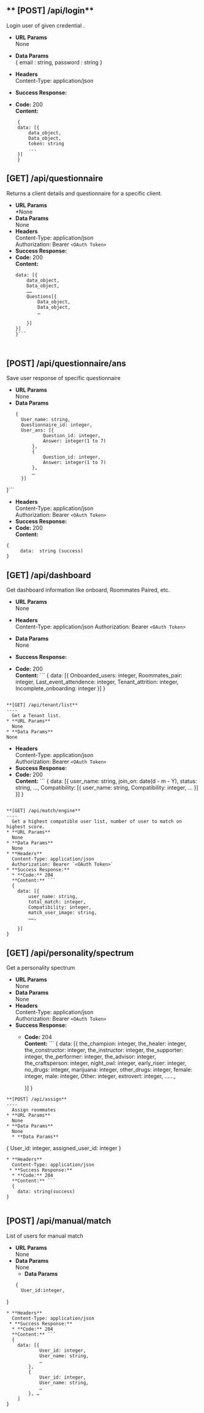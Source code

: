  
** [POST] /api/login**
----
  Login user of given credential .

* **URL Params**  
  None
* **Data Params**  
  {
email : string,
password : string
}

* **Headers**  
  Content-Type: application/json  
* **Success Response:**  
* **Code:** 200  
  **Content:**  
``` 
	{
	data: [{
		data_object,
		Data_object,
		token: string
		...
	}]
	}

```

**[GET] /api/questionnaire**
----
  Returns a client details and questionnaire for a specific client.
* **URL Params**  
  *None
* **Data Params**  
  None
* **Headers**  
  Content-Type: application/json  
  Authorization: Bearer `<OAuth Token>`
* **Success Response:** 
* **Code:** 200  
  **Content:** 
  	``` {
	data: [{
		data_object,
		Data_object,
		……
		Questions[{
			Data_object,
			Data_object,
			…

		}]
	}]
	}```

 
 
**[POST] /api/questionnaire/ans**
----
  Save user response of specific questionnaire  
* **URL Params**  
  None
* **Data Params**  
  ```
  {
	User_name: string,
	Questionnaire_id: integer,
	User_ans: [{
			Question_id: integer,
			Answer: integer(1 to 7)
		},
		{
			Question_id: integer,
			Answer: integer(1 to 7)
		},
		…
	}]

}```
 

* **Headers**  
  Content-Type: application/json  
  Authorization: Bearer `<OAuth Token>`
* **Success Response:**  
* **Code:** 200  
  **Content:**  
```
{
  	 data:  string (success)
}

```
 

**[GET] /api/dashboard**
----
  Get dashboard information like onboard, Roommates Paired, etc.   
* **URL Params**  
  None
* **Headers**  
  Content-Type: application/json 
  Authorization: Bearer `<OAuth Token>`

* **Data Params**  
 None
* **Success Response:**  
* **Code:** 200  
  **Content:**  ```
  {
	data: [{
		Onboarded_users: integer,
		Roommates_pair: integer,
		Last_event_attendence: integer,
		Tenant_attrition: integer,
		Incomplete_onboarding: integer
	}]
}
```

**[GET] /api/tenant/list**
----
  Get a Tenant list.
* **URL Params**  
  None
* **Data Params**  
None
```
* **Headers**  
  Content-Type: application/json  
  Authorization: Bearer `<OAuth Token>`
* **Success Response:** 
* **Code:** 200  
  **Content:**  ```
  {
 	data: [{
 		user_name: string,
 		join_on: date(d - m - Y),
 		status: string,
 		…,
 		Compatibility: [{
 			user_name: string,
 			Compatibility: integer,
 			…
 		}]
 	}]
 }
```  
 
**[GET] /api/match/engine**
----
  Get a highest compatible user list, number of user to match on highest score.
* **URL Params**  
  None
* **Data Params**  
  None
* **Headers**  
  Content-Type: application/json  
  Authorization: Bearer `<OAuth Token>`
* **Success Response:** 
  * **Code:** 204  
  **Content:** ```
  {
	data: [{
		user_name: string,
		total_match: integer,
		Compatibility: integer,
		match_user_image: string,
		……,

	}]
}
```
**[GET] /api/personality/spectrum**
----
  Get a personality spectrum
* **URL Params**  
  None
* **Data Params**  
  None
* **Headers**  
  Content-Type: application/json  
  Authorization: Bearer `<OAuth Token>`
* **Success Response:** 
  * **Code:** 204  
  **Content:** ```
  {
	data: [{
		the_champion: integer,
		the_healer: integer,
		the_constructor: integer,
		the_instructor: integer,
		the_supporter: integer,
		the_performer: integer,
		the_advisor: integer,
		the_craftsperson: integer,
		night_owl: integer,
		early_riser: integer,
		no_drugs: integer,
		marijuana: integer,
		other_drugs: integer,
		female: integer,
		male: integer,
		Other: integer,
		extrovert: integer,
		……,

	}]
}

```
**[POST] /api/assign**
----
  Assign roommates
* **URL Params**  
  None
* **Data Params**  
  None
  * **Data Params**  
  ```
  {
	User_id: integer,
	assigned_user_id: integer
}
```
* **Headers**  
  Content-Type: application/json  
 * **Success Response:** 
  * **Code:** 204  
  **Content:** ``` 
  {
	data: string(success)
}
 
```
**[POST] /api/manual/match**
----
  List of users for manual match
* **URL Params**  
  None
* **Data Params**  
  None
  * **Data Params**  
  ```
  {
	User_id:integer,
}

```
* **Headers**  
  Content-Type: application/json  
 * **Success Response:** 
  * **Code:** 204  
  **Content:** ``` 
  {
	data: [{
			User_id: integer,
			User_name: string,
			…
		},
		{
			User_id: integer,
			User_name: string,
			…
		}, …
	]
}

 
```
 

